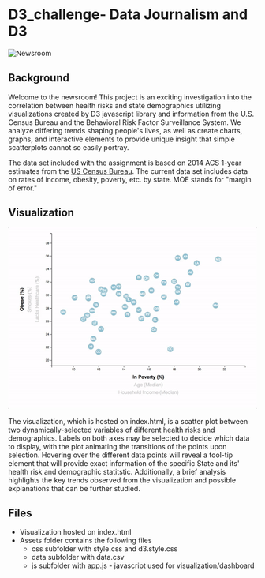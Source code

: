 # D3_challenge- Data Journalism and D3

![Newsroom](https://media.giphy.com/media/v2xIous7mnEYg/giphy.gif)

## Background

Welcome to the newsroom! This project is an exciting investigation into the correlation between health risks and state demographics utilizing visualizations created by D3 javascript library and information from the U.S. Census Bureau and the Behavioral Risk Factor Surveillance System. We analyze differing trends shaping people's lives, as well as create charts, graphs, and interactive elements to provide unique insight that simple scatterplots cannot so easily portray.

The data set included with the assignment is based on 2014 ACS 1-year estimates from the [US Census Bureau](https://data.census.gov/cedsci/). The current data set includes data on rates of income, obesity, poverty, etc. by state. MOE stands for "margin of error."

## Visualization

![7-animated-scatter](Images/7-animated-scatter.gif)

The  visualization, which is hosted on index.html, is a scatter plot between two dynamically-selected variables of different health risks and demographics. Labels on both axes may be selected to decide which data to display, with the plot animating the transitions of the points upon selection. Hovering over the different data points will reveal a tool-tip element that will provide exact information of the specific State and its' health risk and demographic statitstic. Additionally, a brief analysis highlights the key trends observed from the visualization and possible explanations that can be further studied.


## Files

* Visualization hosted on index.html
* Assets folder contains the following files
  * css subfolder with style.css and d3.style.css
  * data subfolder with data.csv
  * js subfolder with app.js - javascript used for visualization/dashboard

